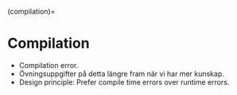 (compilation)=
# Compilation
- Compilation error.
- Övningsuppgifter på detta längre fram när vi har mer kunskap.
- Design principle: Prefer compile time errors over runtime errors.

